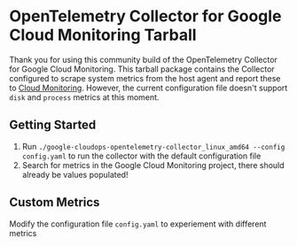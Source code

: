 # OpenTelemetry Collector for Google Cloud Monitoring Tarball

Thank you for using this community build of the OpenTelemetry Collector for Google Cloud Monitoring. This tarball package contains the Collector configured to scrape system metrics from the host agent and report these to [Cloud Monitoring](https://cloud.google.com/monitoring/api/metrics_agent). However, the current configuration file doesn't support `disk` and `process` metrics at this moment.

## Getting Started
1. Run `./google-cloudops-opentelemetry-collector_linux_amd64 --config config.yaml` to run the collector with the default configuration file
2. Search for metrics in the Google Cloud Monitoring project, there should already be values populated!

## Custom Metrics

Modify the configuration file `config.yaml` to experiement with different metrics
